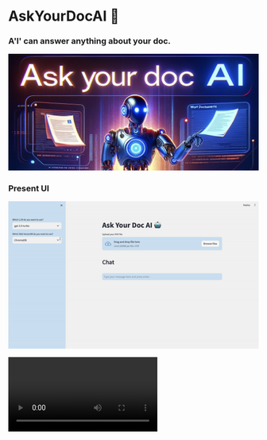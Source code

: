# AskYourDocAI 🤖
### A'I' can answer anything about your doc.
![alt text](AskYourDocAI.jpeg)

### Present UI
![Watch the video here](presentUI.gif)

<video controls src="PresentUI.mp4" title="Title"></video>